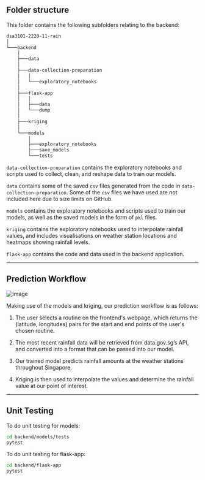 ## Folder structure

This folder contains the following subfolders relating to the backend:

```bash
dsa3101-2220-11-rain
│       
└───backend
    │      
    ├───data
    │ 
    ├───data-collection-preparation
    │   │  
    │   └───exploratory_notebooks
    │ 
    ├───flask-app
    │   │       
    │   ├───data
    │   └───dump 
    │   
    ├───kriging
    │ 
    └───models 
        │       
        ├───exploratory_notebooks
        ├───save_models
        └───tests
```

`data-collection-preparation` contains the exploratory notebooks and scripts used to collect, clean, and reshape data to train our models.

`data` contains some of the saved `csv` files generated from the code in `data-collection-preparation`. Some of the `csv` files we have used are not included here due to size limits on GitHub.

`models` contains the exploratory notebooks and scripts used to train our models, as well as the saved models in the form of `pkl` files.

`kriging` contains the exploratory notebooks used to interpolate rainfall values, and includes visualisations on weather station locations and heatmaps showing rainfall levels.

`flask-app` contains the code and data used in the backend application.

---

## Prediction Workflow

![image](https://user-images.githubusercontent.com/64476154/232062444-324b061d-d04c-4736-b0dd-cb179a0a4c3a.png)

Making use of the models and kriging, our prediction workflow is as follows:

1. The user selects a routine on the frontend's webpage, which returns the (latitude, longitudes) pairs for the start and end points of the user's chosen routine.

2. The most recent rainfall data will be retrieved from data.gov.sg’s API, and converted into a format that can be passed into our model.

3. Our trained model predicts rainfall amounts at the weather stations throughout Singapore.

4. Kriging is then used to interpolate the values and determine the rainfall value at our point of interest.

---

## Unit Testing

To do unit testing for models:
```bash
cd backend/models/tests
pytest
```

To do unit testing for flask-app:
```bash
cd backend/flask-app
pytest
```
